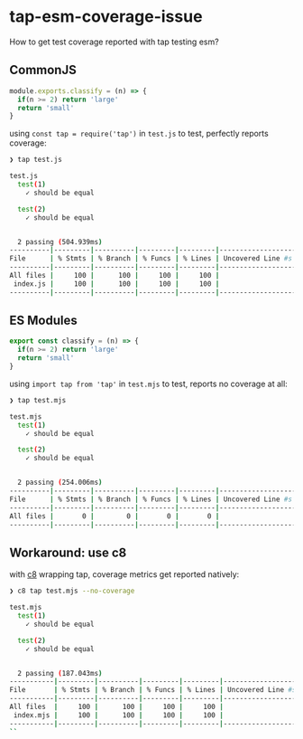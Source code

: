 # tap-esm-coverage-issue

How to get test coverage reported with tap testing esm?

## CommonJS

```js
module.exports.classify = (n) => {
  if(n >= 2) return 'large'
  return 'small'
}
```

using `const tap = require('tap')` in `test.js` to test, perfectly reports coverage:

```sh
❯ tap test.js

test.js
  test(1)
    ✓ should be equal

  test(2)
    ✓ should be equal


  2 passing (504.939ms)
----------|---------|----------|---------|---------|-------------------
File      | % Stmts | % Branch | % Funcs | % Lines | Uncovered Line #s
----------|---------|----------|---------|---------|-------------------
All files |     100 |      100 |     100 |     100 |
 index.js |     100 |      100 |     100 |     100 |
----------|---------|----------|---------|---------|-------------------
```

## ES Modules 

```js
export const classify = (n) => {
  if(n >= 2) return 'large'
  return 'small'
}
```

using `import tap from 'tap'` in `test.mjs` to test, reports no coverage at all:

```sh
❯ tap test.mjs

test.mjs
  test(1)
    ✓ should be equal

  test(2)
    ✓ should be equal


  2 passing (254.006ms)
----------|---------|----------|---------|---------|-------------------
File      | % Stmts | % Branch | % Funcs | % Lines | Uncovered Line #s
----------|---------|----------|---------|---------|-------------------
All files |       0 |        0 |       0 |       0 |
----------|---------|----------|---------|---------|-------------------
```

## Workaround: use c8 

with [c8](https://www.npmjs.com/package/c8) wrapping tap, coverage metrics get reported natively:

```sh
❯ c8 tap test.mjs --no-coverage

test.mjs
  test(1)
    ✓ should be equal

  test(2)
    ✓ should be equal


  2 passing (187.043ms)
-----------|---------|----------|---------|---------|-------------------
File       | % Stmts | % Branch | % Funcs | % Lines | Uncovered Line #s
-----------|---------|----------|---------|---------|-------------------
All files  |     100 |      100 |     100 |     100 |
 index.mjs |     100 |      100 |     100 |     100 |
-----------|---------|----------|---------|---------|-------------------
``
